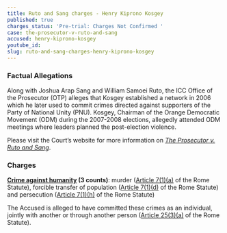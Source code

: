 ```yaml
---
title: Ruto and Sang charges - Henry Kiprono Kosgey
published: true
charges_status: 'Pre-trial: Charges Not Confirmed '
case: the-prosecutor-v-ruto-and-sang
accused: henry-kiprono-kosgey
youtube_id:
slug: ruto-and-sang-charges-henry-kiprono-kosgey
---
```



### Factual Allegations

Along with Joshua Arap Sang and William Samoei Ruto, the ICC Office of the Prosecutor (OTP) alleges that Kosgey established a network in 2006 which he later used to commit crimes directed against supporters of the Party of National Unity (PNU). Kosgey, Chairman of the Orange Democratic Movement (ODM) during the 2007-2008 elections, allegedly attended ODM meetings where leaders planned the post-election violence.

Please visit the Court’s website for more information on *[The Prosecutor v. Ruto and Sang](https://www.icc-cpi.int/kenya/rutosang)*.

### Charges

**[Crime against humanity](http://www.casematrixnetwork.org/case-m/klamberg-commentary/rome-statute/#c1171) (3 counts)**: murder ([Article 7(1)(a)](http://www.casematrixnetwork.org/cmn-knowledge-hub/klamberg-commentary/elements-of-crime/#c2286) of the Rome Statute), forcible transfer of population ([Article 7(1)(d)](http://www.casematrixnetwork.org/cmn-knowledge-hub/klamberg-commentary/elements-of-crime/#c2289) of the Rome Statute) and persecution ([Article 7(1)(h)](http://www.casematrixnetwork.org/cmn-knowledge-hub/klamberg-commentary/elements-of-crime/#c2298) of the Rome Statute)

The Accused is alleged to have committed these crimes as an individual, jointly with another or through another person ([Article 25(3)(a)](http://www.casematrixnetwork.org/case-m/klamberg-commentary/rome-statute/#c1198) of the Rome Statute).